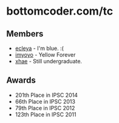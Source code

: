 bottomcoder.com/tc
==
Members
--
- [ecleya](http://community.topcoder.com/tc?module=MemberProfile&cr=14892106) - I'm blue. :(
- [imyoyo](http://community.topcoder.com/tc?module=MemberProfile&cr=15001291) - Yellow Forever
- [xhae](http://community.topcoder.com/tc?module=MemberProfile&cr=22700610) - Still undergraduate.

Awards
--
- 201th Place in IPSC 2014
- 66th Place in IPSC 2013
- 79th Place in IPSC 2012
- 123th Place in IPSC 2011
